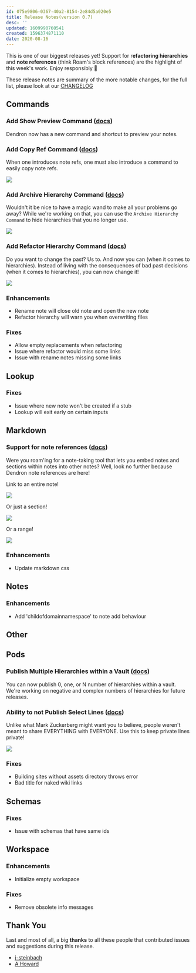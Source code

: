 ```yaml
---
id: 075e9806-0367-40a2-8154-2e84d5a020e5
title: Release Notes(version 0.7)
desc: ''
updated: 1609990760541
created: 1596374871110
date: 2020-08-16
---
```

This is one of our biggest releases yet! Support for r**efactoring hierarchies** and **note references** (think Roam's block references) are the highlight of this week's work. Enjoy responsibly 🌱

These release notes are summary of the more notable changes, for the full list, please look at our [CHANGELOG](https://github.com/dendronhq/dendron/blob/master/CHANGELOG.md)

## Commands

### Add Show Preview Command ([docs](https://www.dendron.so/notes/eea2b078-1acc-4071-a14e-18299fc28f47.html#showpreview))

Dendron now has a new command and shortcut to preview your notes. 

### Add Copy Ref Command ([docs](https://www.dendron.so/notes/eea2b078-1acc-4071-a14e-18299fc28f47.html#copy-note-ref))

When one introduces note refs, one must also introduce a command to easily copy note refs. 

![](https://foundation-prod-assetspublic53c57cce-8cpvgjldwysl.s3-us-west-2.amazonaws.com/assets/images/ref-note.gif)

### Add Archive Hierarchy Command ([docs](https://www.dendron.so/notes/eea2b078-1acc-4071-a14e-18299fc28f47.html#archive-hierarchy))

Wouldn't it be nice to have a magic wand to make all your problems go away? While we're working on that, you can use the `Archive Hierarchy Command` to hide hierarchies that you no longer use.

<a href="https://www.loom.com/share/9698d5a4451b49d8b107f3ff67d97877">  <img style="" src="https://cdn.loom.com/sessions/thumbnails/9698d5a4451b49d8b107f3ff67d97877-with-play.gif"> </a>

### Add Refactor Hierarchy Command ([docs](https://www.dendron.so/notes/eea2b078-1acc-4071-a14e-18299fc28f47.html#refactor-hierarchy))

Do you want to change the past? Us to. And now you can (when it comes to hierarchies). Instead of living with the consequences of bad past decisions (when it comes to hierarchies), you can now change it!

<a href="https://www.loom.com/share/11d90a86fd1348a5a504406b52d79f85">
<img style="" src="https://cdn.loom.com/sessions/thumbnails/11d90a86fd1348a5a504406b52d79f85-with-play.gif"> </a>

### Enhancements

- Rename note will close old note and open the new note 
- Refactor hierarchy will warn you when overwriting files 

### Fixes

- Allow empty replacements when refactoring 
- Issue where refactor would miss some links 
- Issue with rename notes missing some links 

## Lookup

### Fixes

- Issue where new note won't be created if a stub
- Lookup will exit early on certain inputs 

## Markdown

### Support for note references ([docs](https://www.dendron.so/notes/f1af56bb-db27-47ae-8406-61a98de6c78c.html))

Were you roam'ing for a note-taking tool that lets you embed notes and sections within notes into other notes? Well, look no further because Dendron note references are here!

Link to an entire note!

![](https://foundation-prod-assetspublic53c57cce-8cpvgjldwysl.s3-us-west-2.amazonaws.com/assets/images/ref-note.gif)

Or just a section!

![](https://foundation-prod-assetspublic53c57cce-8cpvgjldwysl.s3-us-west-2.amazonaws.com/assets/images/ref-block.gif)

Or a range!

![](https://foundation-prod-assetspublic53c57cce-8cpvgjldwysl.s3-us-west-2.amazonaws.com/assets/images/ref-block-range.gif)

### Enhancements

- Update markdown css 

## Notes

### Enhancements

- Add 'childofdomainnamespace' to note add behaviour

## Other

## Pods

### Publish Multiple Hierarchies within a Vault ([docs](https://www.dendron.so/notes/73d395c9-5041-4d0d-9db7-080d9586136e.html#selective-publication))

You can now publish 0, one, or N number of hierarchies within a vault. We're working on negative and complex numbers of hierarchies for future releases.  

### Ability to not Publish Select Lines ([docs](https://www.dendron.so/notes/73d395c9-5041-4d0d-9db7-080d9586136e.html#exclude-line-from-publication))

Unlike what Mark Zuckerberg might want you to believe, people weren't meant to share EVERYTHING with EVERYONE. Use this to keep private lines private!

![](https://foundation-prod-assetspublic53c57cce-8cpvgjldwysl.s3-us-west-2.amazonaws.com/assets/images/pod-local.gif)

### Fixes

- Building sites without assets directory throws error 
- Bad title for naked wiki links 

## Schemas

### Fixes

- Issue with schemas that have same ids 

## Workspace

### Enhancements

- Initialize empty workspace 

### Fixes

- Remove obsolete info messages 

## Thank You

Last and most of all, a big **thanks** to all these people that contributed issues and suggestions during this release.

- [j-steinbach](https://github.com/j-steinbach)
- [A Howard](https://github.com/runlevelrobot)

